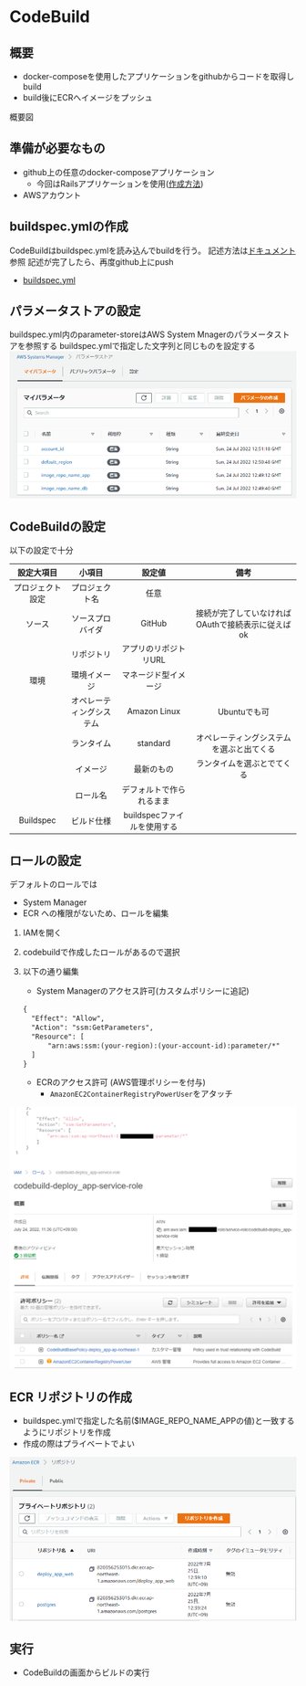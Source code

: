 # CodeBuild
## 概要
- docker-composeを使用したアプリケーションをgithubからコードを取得しbuild
- build後にECRへイメージをプッシュ

概要図

## 準備が必要なもの
- github上の任意のdocker-composeアプリケーション
  - 今回はRailsアプリケーションを使用([作成方法](Application.md)) 
- AWSアカウント


## buildspec.ymlの作成
CodeBuildはbuildspec.ymlを読み込んでbuildを行う。
記述方法は[ドキュメント](https://docs.aws.amazon.com/ja_jp/codebuild/latest/userguide/build-spec-ref.html)参照
記述が完了したら、再度github上にpush
- [buildspec.yml](../buildspec.yml)


## パラメータストアの設定
buildspec.yml内のparameter-storeはAWS System Mnagerのパラメータストアを参照する
buildspec.ymlで指定した文字列と同じものを設定する
![パラメータストア](img/parameter_store.png)


## CodeBuildの設定
以下の設定で十分

| 設定大項目 | 小項目| 設定値 | 備考 |
| :--: | :--: | :--: | :--: |
| プロジェクト設定 | プロジェクト名 | 任意 | |
| ソース | ソースプロバイダ | GitHub | 接続が完了していなければOAuthで接続表示に従えばok|
|| リポジトリ | アプリのリポジトリURL ||
| 環境 | 環境イメージ | マネージド型イメージ ||
|| オペレーティングシステム| Amazon Linux | Ubuntuでも可 |
|| ランタイム | standard | オペレーティングシステムを選ぶと出てくる|
|| イメージ | 最新のもの | ランタイムを選ぶとでてくる |
|| ロール名 |デフォルトで作られるまま ||
| Buildspec | ビルド仕様 | buildspecファイルを使用する||


## ロールの設定
デフォルトのロールでは
- System Manager
- ECR
への権限がないため、ロールを編集

1. IAMを開く
2. codebuildで作成したロールがあるので選択
3. 以下の通り編集
   - System Managerのアクセス許可(カスタムポリシーに追記)

    ```
    {
      "Effect": "Allow",
      "Action": "ssm:GetParameters",
      "Resource": [
          "arn:aws:ssm:(your-region):(your-account-id):parameter/*"
      ]
    }
    ```

    - ECRのアクセス許可 (AWS管理ポリシーを付与)
       - ```AmazonEC2ContainerRegistryPowerUser```をアタッチ	

![IAMrole](img/iam.png)
## ECR リポジトリの作成
- buildspec.ymlで指定した名前($IMAGE_REPO_NAME_APPの値)と一致するようにリポジトリを作成
- 作成の際はプライベートでよい

![ECR](img/ecr.png)

## 実行
- CodeBuildの画面からビルドの実行

